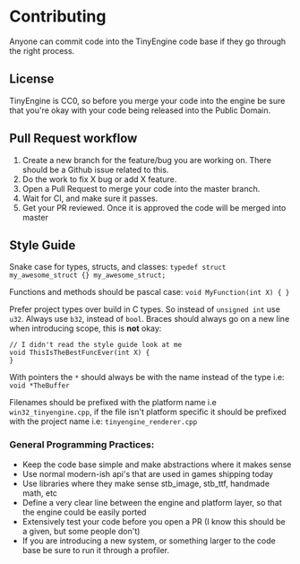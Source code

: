 # Contributing 

Anyone can commit code into the TinyEngine code base if they go through the right process. 

## License 
TinyEngine is CC0, so before you merge your code into the engine be sure that you're okay with your code being released into the Public Domain.

## Pull Request workflow
1. Create a new branch for the feature/bug you are working on. There should be a Github issue related to this.
2. Do the work to fix X bug or add X feature.
3. Open a Pull Request to merge your code into the master branch.
4. Wait for CI, and make sure it passes.  
5. Get your PR reviewed. Once it is approved the code will be merged into master

## Style Guide

Snake case for types, structs, and classes:
`typedef struct my_awesome_struct {} my_awesome_struct; `

Functions and methods should be pascal case:
`
void MyFunction(int X)
{
}
`

Prefer project types over build in C types. So instead of `unsigned int` use `u32`.
Always use `b32`, instead of `bool`.
Braces should always go on a new line when introducing scope, this is **not** okay:
```
// I didn't read the style guide look at me 
void ThisIsTheBestFuncEver(int X) { 
}
```

With pointers the `*` should always be with the name instead of the type i.e: `void *TheBuffer`

Filenames should be prefixed with the platform name i.e `win32_tinyengine.cpp`, if the file isn't platform specific it should be prefixed with the project name i.e: `tinyengine_renderer.cpp`

### General Programming Practices:
- Keep the code base simple and make abstractions where it makes sense
- Use normal modern-ish api's that are used in games shipping today
- Use libraries where they make sense stb_image, stb_ttf, handmade math, etc
- Define a very clear line between the engine and platform layer, so that the engine could be easily ported
- Extensively test your code before you open a PR (I know this should be a given, but some people don't)
- If you are introducing a new system, or something larger to the code base be sure to run it through a profiler. 
